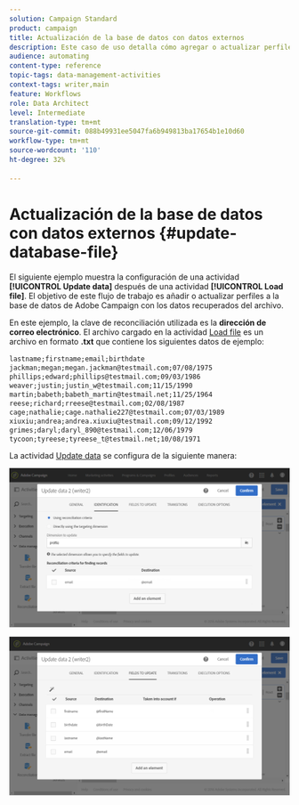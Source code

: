 ```yaml
---
solution: Campaign Standard
product: campaign
title: Actualización de la base de datos con datos externos
description: Este caso de uso detalla cómo agregar o actualizar perfiles a la base de datos de Adobe Campaign con los datos recuperados del archivo.
audience: automating
content-type: reference
topic-tags: data-management-activities
context-tags: writer,main
feature: Workflows
role: Data Architect
level: Intermediate
translation-type: tm+mt
source-git-commit: 088b49931ee5047fa6b949813ba17654b1e10d60
workflow-type: tm+mt
source-wordcount: '110'
ht-degree: 32%

---
```



# Actualización de la base de datos con datos externos {#update-database-file}

El siguiente ejemplo muestra la configuración de una actividad **[!UICONTROL Update data]** después de una actividad **[!UICONTROL Load file]**. El objetivo de este flujo de trabajo es añadir o actualizar perfiles a la base de datos de Adobe Campaign con los datos recuperados del archivo.

En este ejemplo, la clave de reconciliación utilizada es la **dirección de correo electrónico**. El archivo cargado en la actividad [Load file](../../automating/using/load-file.md) es un archivo en formato **.txt** que contiene los siguientes datos de ejemplo:

```
lastname;firstname;email;birthdate
jackman;megan;megan.jackman@testmail.com;07/08/1975
phillips;edward;phillips@testmail.com;09/03/1986
weaver;justin;justin_w@testmail.com;11/15/1990
martin;babeth;babeth_martin@testmail.net;11/25/1964
reese;richard;rreese@testmail.com;02/08/1987
cage;nathalie;cage.nathalie227@testmail.com;07/03/1989
xiuxiu;andrea;andrea.xiuxiu@testmail.com;09/12/1992
grimes;daryl;daryl_890@testmail.com;12/06/1979
tycoon;tyreese;tyreese_t@testmail.net;10/08/1971
```

La actividad [Update data](../../automating/using/update-data.md) se configura de la siguiente manera:

![](assets/deduplication_example2_writer1.png)

![](assets/deduplication_example2_writer2.png)
